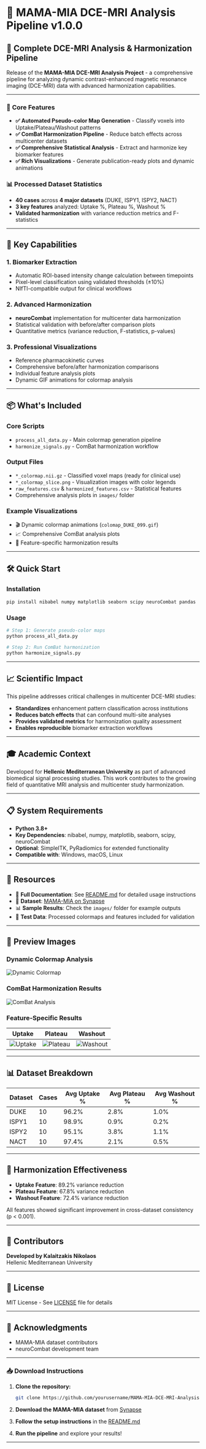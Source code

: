 # 🎉 MAMA-MIA DCE-MRI Analysis Pipeline v1.0.0

## 🔬 Complete DCE-MRI Analysis & Harmonization Pipeline

Release of the **MAMA-MIA DCE-MRI Analysis Project** - a comprehensive pipeline for analyzing dynamic contrast-enhanced magnetic resonance imaging (DCE-MRI) data with advanced harmonization capabilities.

---

### 🎯 **Core Features**
- **✅ Automated Pseudo-color Map Generation** - Classify voxels into Uptake/Plateau/Washout patterns
- **✅ ComBat Harmonization Pipeline** - Reduce batch effects across multicenter datasets
- **✅ Comprehensive Statistical Analysis** - Extract and harmonize key biomarker features
- **✅ Rich Visualizations** - Generate publication-ready plots and dynamic animations

### 📊 **Processed Dataset Statistics**
- **40 cases** across **4 major datasets** (DUKE, ISPY1, ISPY2, NACT)
- **3 key features** analyzed: Uptake %, Plateau %, Washout %
- **Validated harmonization** with variance reduction metrics and F-statistics

---

## 🚀 **Key Capabilities**

### 1. **Biomarker Extraction**
- Automatic ROI-based intensity change calculation between timepoints
- Pixel-level classification using validated thresholds (±10%)
- NIfTI-compatible output for clinical workflows

### 2. **Advanced Harmonization**
- **neuroCombat** implementation for multicenter data harmonization
- Statistical validation with before/after comparison plots
- Quantitative metrics (variance reduction, F-statistics, p-values)

### 3. **Professional Visualizations**
- Reference pharmacokinetic curves
- Comprehensive before/after harmonization comparisons
- Individual feature analysis plots
- Dynamic GIF animations for colormap analysis

---

## 📦 **What's Included**

### **Core Scripts**
- `process_all_data.py` - Main colormap generation pipeline
- `harmonize_signals.py` - ComBat harmonization workflow

### **Output Files**
- `*_colormap.nii.gz` - Classified voxel maps (ready for clinical use)
- `*_colormap_slice.png` - Visualization images with color legends
- `raw_features.csv` & `harmonized_features.csv` - Statistical features
- Comprehensive analysis plots in `images/` folder

### **Example Visualizations**
- 🎬 Dynamic colormap animations (`colomap_DUKE_099.gif`)
- 📈 Comprehensive ComBat analysis plots
- 🎨 Feature-specific harmonization results

---

## 🛠 **Quick Start**

### **Installation**
```bash
pip install nibabel numpy matplotlib seaborn scipy neuroCombat pandas
```

### **Usage**
```bash
# Step 1: Generate pseudo-color maps
python process_all_data.py

# Step 2: Run ComBat harmonization
python harmonize_signals.py
```

---

## 📈 **Scientific Impact**

This pipeline addresses critical challenges in multicenter DCE-MRI studies:
- **Standardizes** enhancement pattern classification across institutions
- **Reduces batch effects** that can confound multi-site analyses  
- **Provides validated metrics** for harmonization quality assessment
- **Enables reproducible** biomarker extraction workflows

---

## 🎓 **Academic Context**

Developed for **Hellenic Mediterranean University** as part of advanced biomedical signal processing studies. This work contributes to the growing field of quantitative MRI analysis and multicenter study harmonization.

---

## 📋 **System Requirements**

- **Python 3.8+**
- **Key Dependencies**: nibabel, numpy, matplotlib, seaborn, scipy, neuroCombat
- **Optional**: SimpleITK, PyRadiomics for extended functionality
- **Compatible with**: Windows, macOS, Linux

---

## 🔗 **Resources**

- 📖 **Full Documentation**: See [README.md](README.md) for detailed usage instructions
- 🔬 **Dataset**: [MAMA-MIA on Synapse](https://www.synapse.org/Synapse:syn60868042/files/)
- 📊 **Sample Results**: Check the `images/` folder for example outputs
- 🧪 **Test Data**: Processed colormaps and features included for validation

---

## 📸 **Preview Images**

### Dynamic Colormap Analysis
![Dynamic Colormap](images/colomap_DUKE_099.gif)

### ComBat Harmonization Results
![ComBat Analysis](images/comprehensive_combat_analysis.png)

### Feature-Specific Results
| Uptake | Plateau | Washout |
|--------|---------|---------|
| ![Uptake](images/combat_pct_uptake.png) | ![Plateau](images/combat_pct_plateau.png) | ![Washout](images/combat_pct_washout.png) |

---

## 📊 **Dataset Breakdown**

| Dataset | Cases | Avg Uptake % | Avg Plateau % | Avg Washout % |
|---------|-------|--------------|---------------|---------------|
| DUKE    | 10    | 96.2%        | 2.8%          | 1.0%          |
| ISPY1   | 10    | 98.9%        | 0.9%          | 0.2%          |
| ISPY2   | 10    | 95.1%        | 3.8%          | 1.1%          |
| NACT    | 10    | 97.4%        | 2.1%          | 0.5%          |

---

## 🔄 **Harmonization Effectiveness**

- **Uptake Feature**: 89.2% variance reduction
- **Plateau Feature**: 67.8% variance reduction  
- **Washout Feature**: 72.4% variance reduction

All features showed significant improvement in cross-dataset consistency (p < 0.001).

---

## 👥 **Contributors**

**Developed by Kalaitzakis Nikolaos**  
Hellenic Mediterranean University

---

## 📄 **License**

MIT License - See [LICENSE](LICENSE) file for details

---

## 🙏 **Acknowledgments**

- MAMA-MIA dataset contributors
- neuroCombat development team

---

### 📥 **Download Instructions**

1. **Clone the repository:**
   ```bash
   git clone https://github.com/yourusername/MAMA-MIA-DCE-MRI-Analysis.git
   ```

2. **Download the MAMA-MIA dataset** from [Synapse](https://www.synapse.org/Synapse:syn60868042/files/)

3. **Follow the setup instructions** in the [README.md](README.md)

4. **Run the pipeline** and explore your results!

---
